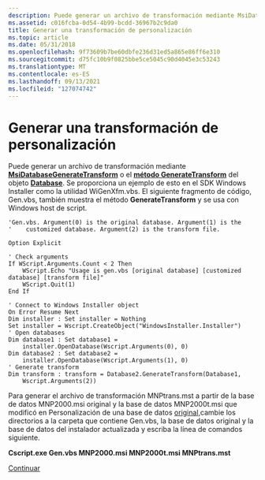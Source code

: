 ```yaml
---
description: Puede generar un archivo de transformación mediante MsiDatabaseGenerateTransform o el método GenerateTransform del objeto Database.
ms.assetid: c016fcba-0d54-4b99-bcdd-36967b2c9da0
title: Generar una transformación de personalización
ms.topic: article
ms.date: 05/31/2018
ms.openlocfilehash: 9f73609b7be60dbfe236d31ed5a865e86ff6e310
ms.sourcegitcommit: d75fc10b9f0825bbe5ce5045c90d4045e3c53243
ms.translationtype: MT
ms.contentlocale: es-ES
ms.lasthandoff: 09/13/2021
ms.locfileid: "127074742"
---
```

# <a name="generating-a-customization-transform"></a>Generar una transformación de personalización

Puede generar un archivo de transformación mediante [**MsiDatabaseGenerateTransform**](/windows/desktop/api/Msiquery/nf-msiquery-msidatabasegeneratetransforma) o el [**método GenerateTransform**](database-generatetransform.md) del objeto [**Database**](database-object.md). Se proporciona un ejemplo de esto en el SDK Windows Installer como la utilidad WiGenXfm.vbs. El siguiente fragmento de código, Gen.vbs, también muestra el método **GenerateTransform** y se usa con Windows host de script.


```VB
'Gen.vbs. Argument(0) is the original database. Argument(1) is the
'    customized database. Argument(2) is the transform file.
 
Option Explicit

' Check arguments
If WScript.Arguments.Count < 2 Then
    WScript.Echo "Usage is gen.vbs [original database] [customized database] [transform file]"
    WScript.Quit(1)
End If

' Connect to Windows Installer object
On Error Resume Next
Dim installer : Set installer = Nothing
Set installer = Wscript.CreateObject("WindowsInstaller.Installer") 
' Open databases
Dim database1 : Set database1 = 
    installer.OpenDatabase(Wscript.Arguments(0), 0) 
Dim database2 : Set database2 = 
    installer.OpenDatabase(Wscript.Arguments(1), 0) 
' Generate transform
Dim transform : transform = Database2.GenerateTransform(Database1,
    Wscript.Arguments(2))
```



Para generar el archivo de transformación MNPtrans.mst a partir de la base de datos MNP2000.msi original y la base de datos MNP2000t.msi que modificó en Personalización de una base de datos [original,](customizing-an-original-database.md)cambie los directorios a la carpeta que contiene Gen.vbs, la base de datos original y la base de datos del instalador actualizada y escriba la línea de comandos siguiente.

**Cscript.exe Gen.vbs MNP2000.msi MNP2000t.msi MNPtrans.mst**

[Continuar](adding-summary-information-to-customization-transform.md)

 

 



